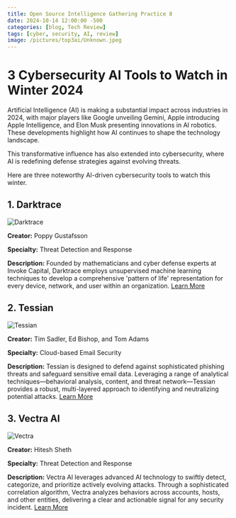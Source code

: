 ```yaml
---
title: Open Source Intelligence Gathering Practice 8
date: 2024-10-14 12:00:00 -500
categories: [blog, Tech Review]
tags: [cyber, security, AI, review]
image: /pictures/top3ai/Unknown.jpeg
---
```



# 3 Cybersecurity AI Tools to Watch in Winter 2024 


Artificial Intelligence (AI) is making a substantial impact across industries in 2024, with major players like Google unveiling Gemini, Apple introducing Apple Intelligence, and Elon Musk presenting innovations in AI robotics. These developments highlight how AI continues to shape the technology landscape.

This transformative influence has also extended into cybersecurity, where AI is redefining defense strategies against evolving threats.

Here are three noteworthy AI-driven cybersecurity tools to watch this winter.


## 1. Darktrace

![Darktrace](https://www.google.com/imgres?q=darktrace%20ai&imgurl=https%3A%2F%2Fmedia.licdn.com%2Fdms%2Fimage%2FC5612AQGT7o25apKSaQ%2Farticle-cover_image-shrink_600_2000%2F0%2F1585896651407%3Fe%3D2147483647%26v%3Dbeta%26t%3D-ReOAYNYwKsV6vsIvI1AWMn9MEUi3B4CwcBTYP0JgXc&imgrefurl=https%3A%2F%2Fwww.linkedin.com%2Fpulse%2Fdarktrace-future-cyber-security-laurens-boel&docid=9hgZA9zNkgCg1M&tbnid=ejErr21NtmiLuM&vet=12ahUKEwipyriA5rGJAxWbLVkFHclZFS4QM3oECDQQAA..i&w=960&h=500&hcb=2&ved=2ahUKEwipyriA5rGJAxWbLVkFHclZFS4QM3oECDQQAA)

**Creator:** Poppy Gustafsson 

**Specialty:** Threat Detection and Response

**Description:** Founded by mathematicians and cyber defense experts at Invoke Capital, Darktrace employs unsupervised machine learning techniques to develop a comprehensive 'pattern of life' representation for every device, network, and user within an organization. [Learn More](https://darktrace.com/)


## 2. Tessian 

![Tessian](https://www.google.com/imgres?q=tessian%20ai&imgurl=https%3A%2F%2Fprosperity247.com%2Fwp-content%2Fuploads%2F2021%2F03%2FTessian-Logo-Black-Tricolor.jpg&imgrefurl=https%3A%2F%2Fprosperity247.com%2Fpartners%2Ftessian%2F&docid=_N8aH5DqlsHh6M&tbnid=PoqC9HH2YEuswM&vet=12ahUKEwjt34Pw5bGJAxW3MlkFHdm2N4EQM3oECGcQAA..i&w=1552&h=1248&hcb=2&ved=2ahUKEwjt34Pw5bGJAxW3MlkFHdm2N4EQM3oECGcQAA)

**Creator:** Tim Sadler, Ed Bishop, and Tom Adams 

**Specialty:** Cloud-based Email Security

**Description:** Tessian is designed to defend against sophisticated phishing threats and safeguard sensitive email data. Leveraging a range of analytical techniques—behavioral analysis, content, and threat network—Tessian provides a robust, multi-layered approach to identifying and neutralizing potential attacks. [Learn More](https://www.tessian.com/#:~:text=The%20Tessian%20platform%20uses%20a,across%20the%20entire%20Tessian%20community.)



## 3. Vectra AI 

![Vectra](https://www.google.com/imgres?q=vectra%20ai&imgurl=https%3A%2F%2Fcdn.prod.website-files.com%2F64e50cbe2b6f932c04238c14%2F6516c3bc62553f7f1ab4b883_62b94dd14cc86890c30285fd_Vectra-logo-OG.jpeg&imgrefurl=https%3A%2F%2Fwww.vectra.ai%2Fabout%2Fnews%2Fvectra-announces-new-vp-of-sales-for-americas-to-drive-growth-and-customer-success&docid=e1w3MzknopjW0M&tbnid=A_N2TY8qocFaVM&vet=12ahUKEwjewdWt47GJAxWWMlkFHe6nJzEQM3oECHsQAA..i&w=1200&h=630&hcb=2&ved=2ahUKEwjewdWt47GJAxWWMlkFHe6nJzEQM3oECHsQAA)

**Creator:** Hitesh Sheth

**Specialty:** Threat Detection and Response

**Description:** Vectra AI leverages advanced AI technology to swiftly detect, categorize, and prioritize actively evolving attacks. Through a sophisticated correlation algorithm, Vectra analyzes behaviors across accounts, hosts, and other entities, delivering a clear and actionable signal for any security incident. [Learn More](https://www.vectra.ai/topics/ai-security)

